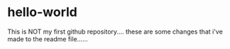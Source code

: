 # hello-world
This is NOT my first github repository....
these are some changes that i've made to the readme file......
